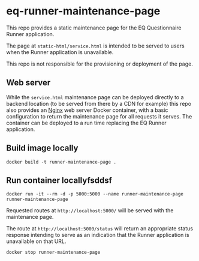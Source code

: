 # eq-runner-maintenance-page
This repo provides a static maintenance page for the EQ Questionnaire Runner application.

The page at `static-html/service.html` is intended to be served to users when the Runner application is unavailable.

This repo is not responsible for the provisioning or deployment of the page.

## Web server
While the `service.html` maintenance page can be deployed directly to a backend location (to be served from there by a CDN for example) this repo also provides an [Nginx](https://nginx.org/) web server Docker container, with a basic configuration to return the maintenance page for all requests it serves. The container can be deployed to a run time replacing the EQ Runner application.

## Build image locally
```
docker build -t runner-maintenance-page .
```

## Run container locallyfsddsf
```
docker run -it --rm -d -p 5000:5000 --name runner-maintenance-page runner-maintenance-page
```

Requested routes at `http://localhost:5000/` will be served with the maintenance page.

The route at `http://localhost:5000/status` will return an appropriate status response intending to serve as an indication that the Runner application is unavailable on that URL.

```
docker stop runner-maintenance-page
```